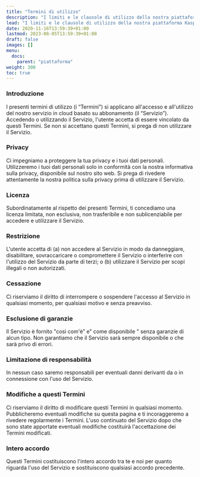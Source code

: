 ```yaml
---
title: "Termini di utilizzo"
description: "I limiti e le clausole di utilizzo della nostra piattaforma Kaspian."
lead: "I limiti e le clausole di utilizzo della nostra piattaforma Kaspian."
date: 2020-11-16T13:59:39+01:00
lastmod: 2023-08-05T13:59:39+01:00
draft: false
images: []
menu:
  docs:
    parent: "piattaforma"
weight: 300
toc: true
---
```




### Introduzione

I presenti termini di utilizzo (i “Termini”) si applicano all'accesso e all'utilizzo del nostro servizio in cloud  basato su abbonamento (il “Servizio”). Accedendo o utilizzando il Servizio, l'utente accetta di essere vincolato da questi Termini. Se non si accettano questi Termini, si prega di non utilizzare il Servizio.

### Privacy

Ci impegniamo a proteggere la tua privacy e i tuoi dati personali. Utilizzeremo i tuoi dati personali solo in conformità con la nostra informativa sulla privacy, disponibile sul nostro sito web. Si prega di rivedere attentamente la nostra politica sulla privacy prima di utilizzare il Servizio.

### Licenza

Subordinatamente al rispetto dei presenti Termini, ti concediamo una licenza limitata, non esclusiva, non trasferibile e non sublicenziabile per accedere e utilizzare il Servizio.

### Restrizione

L'utente accetta di (a) non accedere al Servizio in modo da danneggiare, disabilitare, sovraccaricare o compromettere il Servizio o interferire con l'utilizzo del Servizio da parte di terzi; o (b) utilizzare il Servizio per scopi illegali o non autorizzati.

### Cessazione

Ci riserviamo il diritto di interrompere o sospendere l'accesso al Servizio in qualsiasi momento, per qualsiasi motivo e senza preavviso.

### Esclusione di garanzie

Il Servizio è fornito "così com'è” e" come disponibile " senza garanzie di alcun tipo. Non garantiamo che il Servizio sarà sempre disponibile o che sarà privo di errori.

### Limitazione di responsabilità

In nessun caso saremo responsabili per eventuali danni derivanti da o in connessione con l'uso del Servizio.

### Modifiche a questi Termini

Ci riserviamo il diritto di modificare questi Termini in qualsiasi momento. Pubblicheremo eventuali modifiche su questa pagina e ti incoraggeremo a rivedere regolarmente i Termini. L'uso continuato del Servizio dopo che sono state apportate eventuali modifiche costituirà l'accettazione dei Termini modificati.

### Intero accordo

Questi Termini costituiscono l'intero accordo tra te e noi per quanto riguarda l'uso del Servizio e sostituiscono qualsiasi accordo precedente.

